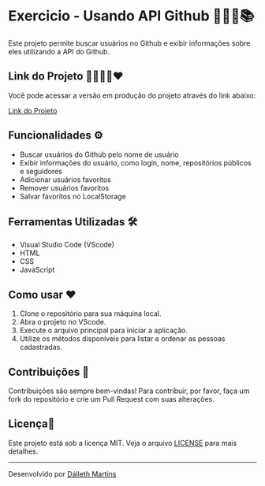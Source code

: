 # Exercicio - Usando API Github  👩🏻‍💻📚

Este projeto permite buscar usuários no Github e exibir informações sobre eles utilizando a API do Github. 

## Link do Projeto 👩🏻‍💻🔗❤️
Você pode acessar a versão em produção do projeto através do link abaixo:

[Link do Projeto](https://dalleth-martinss.github.io/UsingApi-Github-ForSearchUsers/)  

## Funcionalidades ⚙️

- Buscar usuários do Github pelo nome de usuário
- Exibir informações do usuário, como login, nome, repositórios públicos e seguidores
- Adicionar usuários favoritos
- Remover usuários favoritos
- Salvar favoritos no LocalStorage

## Ferramentas Utilizadas 🛠️

- Visual Studio Code (VScode)
- HTML
- CSS
- JavaScript

## Como usar  ❤️

1. Clone o repositório para sua máquina local.
2. Abra o projeto no VScode.
3. Execute o arquivo principal para iniciar a aplicação.
4. Utilize os métodos disponíveis para listar e ordenar as pessoas cadastradas.

## Contribuições 📌

Contribuições são sempre bem-vindas! Para contribuir, por favor, faça um fork do repositório e crie um Pull Request com suas alterações.

## Licença📌

Este projeto está sob a licença MIT. Veja o arquivo [LICENSE](https://opensource.org/license/MIT) para mais detalhes.

---

Desenvolvido por [Dálleth Martins](https://github.com/dalleth-martinss)
